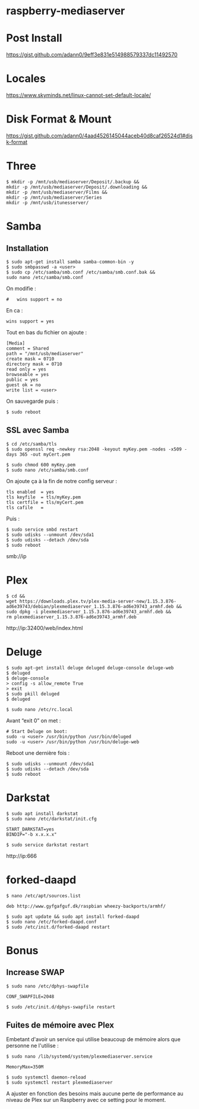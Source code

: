 # raspberry-mediaserver

# Post Install

https://gist.github.com/adann0/9eff3e831e514988579337dc11492570

# Locales

https://www.skyminds.net/linux-cannot-set-default-locale/

# Disk Format & Mount

https://gist.github.com/adann0/4aad4526145044aceb40d8caf26524d1#disk-format

# Three

    $ mkdir -p /mnt/usb/mediaserver/Deposit/.backup &&
    mkdir -p /mnt/usb/mediaserver/Deposit/.downloading &&
    mkdir -p /mnt/usb/mediaserver/Films &&
    mkdir -p /mnt/usb/mediaserver/Series
    mkdir -p /mnt/usb/itunesserver/

# Samba

## Installation

    $ sudo apt-get install samba samba-common-bin -y
    $ sudo smbpasswd -a <user>
    $ sudo cp /etc/samba/smb.conf /etc/samba/smb.conf.bak &&
    sudo nano /etc/samba/smb.conf

On modifie :

    #   wins support = no

En ca :

    wins support = yes

Tout en bas du fichier on ajoute :

    [Media]
    comment = Shared
    path = "/mnt/usb/mediaserver"
    create mask = 0710
    directory mask = 0710
    read only = yes
    browseable = yes
    public = yes
    guest ok = no
    write list = <user>

On sauvegarde puis :

    $ sudo reboot

## SSL avec Samba

    $ cd /etc/samba/tls
    $ sudo openssl req -newkey rsa:2048 -keyout myKey.pem -nodes -x509 -days 365 -out myCert.pem

    $ sudo chmod 600 myKey.pem
    $ sudo nano /etc/samba/smb.conf

On ajoute ça à la fin de notre config serveur :

    tls enabled  = yes
    tls keyfile  = tls/myKey.pem
    tls certfile = tls/myCert.pem
    tls cafile   =

Puis :

    $ sudo service smbd restart
    $ sudo udisks --unmount /dev/sda1
    $ sudo udisks --detach /dev/sda
    $ sudo reboot

smb://ip

# Plex

    $ cd && 
    wget https://downloads.plex.tv/plex-media-server-new/1.15.3.876-ad6e39743/debian/plexmediaserver_1.15.3.876-ad6e39743_armhf.deb &&
    sudo dpkg -i plexmediaserver_1.15.3.876-ad6e39743_armhf.deb &&
    rm plexmediaserver_1.15.3.876-ad6e39743_armhf.deb

http://ip:32400/web/index.html

# Deluge

    $ sudo apt-get install deluge deluged deluge-console deluge-web
    $ deluged 
    $ deluge-console
    > config -s allow_remote True 
    > exit
    $ sudo pkill deluged 
    $ deluged
    
    $ sudo nano /etc/rc.local

Avant “exit 0” on met :

    # Start Deluge on boot:
    sudo -u <user> /usr/bin/python /usr/bin/deluged
    sudo -u <user> /usr/bin/python /usr/bin/deluge-web

Reboot une dernière fois :

    $ sudo udisks --unmount /dev/sda1
    $ sudo udisks --detach /dev/sda
    $ sudo reboot
    
# Darkstat

    $ sudo apt install darkstat
    $ sudo nano /etc/darkstat/init.cfg
    
    START_DARKSTAT=yes
    BINDIP="-b x.x.x.x"
    
    $ sudo service darkstat restart
    
http://ip:666

# forked-daapd

    $ nano /etc/apt/sources.list
    
    deb http://www.gyfgafguf.dk/raspbian wheezy-backports/armhf/

    $ sudo apt update && sudo apt install forked-daapd
    $ sudo nano /etc/forked-daapd.conf
    $ sudo /etc/init.d/forked-daapd restart


# Bonus

## Increase SWAP

    $ sudo nano /etc/dphys-swapfile
    
    CONF_SWAPFILE=2048
    
    $ sudo /etc/init.d/dphys-swapfile restart

## Fuites de mémoire avec Plex

Embetant d'avoir un service qui utilise beaucoup de mémoire alors que personne ne l'utilise :

    $ sudo nano /lib/systemd/system/plexmediaserver.service

    MemoryMax=350M

    $ sudo systemctl daemon-reload
    $ sudo systemctl restart plexmediaserver

A ajuster en fonction des besoins mais aucune perte de performance au niveau de Plex sur un Raspberry avec ce setting pour le moment.

